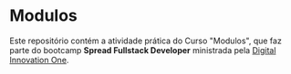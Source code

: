 # Modulos

Este repositório contém a atividade prática do Curso "Modulos", que faz parte do bootcamp <strong>Spread Fullstack Developer</strong> ministrada pela [Digital Innovation One](https://digitalinnovation.one/).